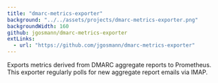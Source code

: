 ```yaml
---
title: "dmarc-metrics-exporter"
background: "../../assets/projects/dmarc-metrics-exporter.png"
backgroundWidth: 160
github: jgosmann/dmarc-metrics-exporter
extLinks:
  - url: "https://github.com/jgosmann/dmarc-metrics-exporter"
---
```


Exports metrics derived from DMARC aggregate reports to Prometheus.
This exporter regularly polls for new aggregate report emails via IMAP.

